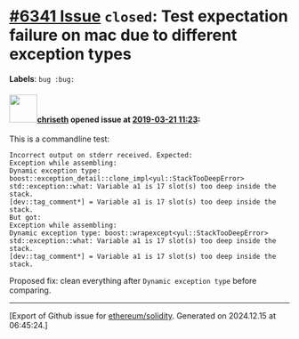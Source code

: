 # [\#6341 Issue](https://github.com/ethereum/solidity/issues/6341) `closed`: Test expectation failure on mac due to different exception types
**Labels**: `bug :bug:`


#### <img src="https://avatars.githubusercontent.com/u/9073706?v=4" width="50">[chriseth](https://github.com/chriseth) opened issue at [2019-03-21 11:23](https://github.com/ethereum/solidity/issues/6341):

This is a commandline test:
```
Incorrect output on stderr received. Expected:
Exception while assembling:
Dynamic exception type: boost::exception_detail::clone_impl<yul::StackTooDeepError>
std::exception::what: Variable a1 is 17 slot(s) too deep inside the stack.
[dev::tag_comment*] = Variable a1 is 17 slot(s) too deep inside the stack.
But got:
Exception while assembling:
Dynamic exception type: boost::wrapexcept<yul::StackTooDeepError>
std::exception::what: Variable a1 is 17 slot(s) too deep inside the stack.
[dev::tag_comment*] = Variable a1 is 17 slot(s) too deep inside the stack.
```
Proposed fix: clean everything after `Dynamic exception type` before comparing.




-------------------------------------------------------------------------------



[Export of Github issue for [ethereum/solidity](https://github.com/ethereum/solidity). Generated on 2024.12.15 at 06:45:24.]

